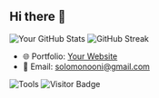 ## Hi there 👋

<!--
**SoloPayne/SoloPayne** is a ✨ _special_ ✨ repository because its `README.md` (this file) appears on your GitHub profile.

Here are some ideas to get you started:

- 🔭 I’m currently working on ...
- 🌱 I’m currently learning ...
- 👯 I’m looking to collaborate on ...
- 🤔 I’m looking for help with ...
- 💬 Ask me about ...
- 📫 How to reach me: ...
- 😄 Pronouns: ...
- ⚡ Fun fact: ...
-->

![Your GitHub Stats](https://github-readme-stats.vercel.app/api?username=SoloPayne&show_icons=true&theme=radical) ![GitHub Streak](https://streak-stats.demolab.com/?user=SoloPayne&theme=radical)




- 🌐 Portfolio: [Your Website](https://solomononi.com)
- 📧 Email: [solomonooni@gmail.com](mailto:solomonooni@gmail.com)

![Tools](https://img.shields.io/badge/Tools-Adobe%20XD-blue?style=flat-square&logo=adobe)
![Visitor Badge](https://visitor-badge.glitch.me/badge?page_id=SoloPayne)
